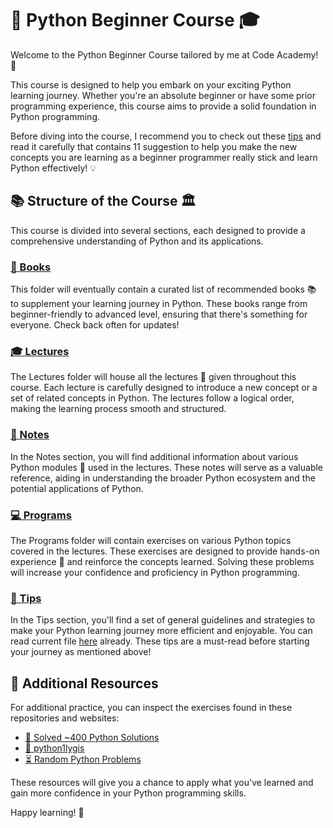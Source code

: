 # 🐍 Python Beginner Course 🎓

Welcome to the Python Beginner Course tailored by me at Code Academy! 🎉

This course is designed to help you embark on your exciting Python learning journey. Whether you're an absolute beginner or have some prior programming experience, this course aims to provide a solid foundation in Python programming.

Before diving into the course, I recommend you to check out these [tips](https://github.com/aurimas13/Python_Beginner_Course/blob/main/Tips/happy_learning.md) and read it carefully that contains 11 suggestion to help you make the new concepts you are learning as a beginner programmer really stick and learn Python effectively! 💡

## 📚 Structure of the Course 🏛️

This course is divided into several sections, each designed to provide a comprehensive understanding of Python and its applications.

### [📖 Books](./Books)

This folder will eventually contain a curated list of recommended books 📚 to supplement your learning journey in Python. These books range from beginner-friendly to advanced level, ensuring that there's something for everyone. Check back often for updates!

### [🎓 Lectures](./Lectures)

The Lectures folder will house all the lectures 🎥 given throughout this course. Each lecture is carefully designed to introduce a new concept or a set of related concepts in Python. The lectures follow a logical order, making the learning process smooth and structured.

### [📝 Notes](./Notes)

In the Notes section, you will find additional information about various Python modules 🧩 used in the lectures. These notes will serve as a valuable reference, aiding in understanding the broader Python ecosystem and the potential applications of Python.

### [💻 Programs](./Programs)

The Programs folder will contain exercises on various Python topics covered in the lectures. These exercises are designed to provide hands-on experience 💪 and reinforce the concepts learned. Solving these problems will increase your confidence and proficiency in Python programming.

### [🚀 Tips](./Tips)

In the Tips section, you'll find a set of general guidelines and strategies to make your Python learning journey more efficient and enjoyable. You can read current file [here](./Tips/happy_learning.md) already. These tips are a must-read before starting your journey as mentioned above!

## 🎯 Additional Resources

For additional practice, you can inspect the exercises found in these repositories and websites:

- [🧠 Solved ~400 Python Solutions](https://github.com/aurimas13/Solutions-To-Problems/tree/main/LeetCode/Python%20Solutions)
- [🔰 python1lygis](https://github.com/DonatasNoreika/python1lygis)
- [⏳ Random Python Problems](https://leetcode.com/problemset/all/)

These resources will give you a chance to apply what you've learned and gain more confidence in your Python programming skills.

Happy learning! 🚀
